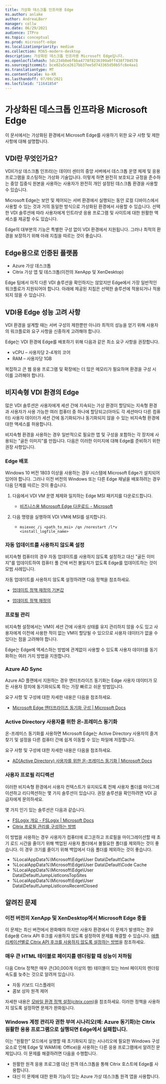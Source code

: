 ```yaml
---
title: 가상화 데스크톱 인프라용 Edge
ms.author: anlake
author: AndreaLBarr
manager: collw
ms.date: 06/29/2021
audience: ITPro
ms.topic: conceptual
ms.prod: microsoft-edge
ms.localizationpriority: medium
ms.collection: M365-modern-desktop
description: 가상화된 데스크톱 인프라용 Microsoft Edge입니다.
ms.openlocfilehash: 5dc234b0e6fbba4778f8236399a0ff438f704578
ms.sourcegitcommit: bce02a5ce2617bb37ee5d743365d50b5fc8e4aa1
ms.translationtype: MT
ms.contentlocale: ko-KR
ms.lasthandoff: 07/09/2021
ms.locfileid: "11641854"
---
```

# <a name="microsoft-edge-for-virtualized-desktop-infrastructure"></a>가상화된 데스크톱 인프라용 Microsoft Edge

이 문서에서는 가상화된 환경에서 Microsoft Edge를 사용하기 위한 요구 사항 및 제한 사항에 대해 설명합니다.

## <a name="what-is-vdi"></a>VDI란 무엇인가요?

VDI(가상 데스크톱 인프라)는 데이터 센터의 중앙 서버에서 데스크톱 운영 체제 및 응용 프로그램을 호스팅하는 가상화 기술입니다. 이렇게 하면 완전히 보호되고 규정을 준수하는 중앙 집중식 원본을 사용하는 사용자가 완전히 개인 설정된 데스크톱 환경을 사용할 수 있습니다.

Microsoft Edge는 보안 및 제어되는 서버 환경에서 실행되는 동안 로컬 디바이스에서 사용할 수 있는 것과 거의 동일한 방식으로 가상화된 환경에서 사용할 수 있습니다. 선택한 VDI 솔루션에 따라 사용자에게 인트라넷 응용 프로그램 및 사이트에 대한 원활한 액세스를 제공할 수도 있습니다.

Edge의 대부분의 기능은 특별한 구성 없이 VDI 환경에서 지원됩니다. 그러나 최적의 환경을 보장하기 위해 아래 지침을 따르는 것이 좋습니다.

## <a name="platforms-certified-for-edge"></a>Edge용으로 인증된 플랫폼

- Azure 가상 데스크톱
- Citrix 가상 앱 및 데스크톱(이전의 XenApp 및 XenDesktop)

Edge 팀에서 아직 다른 VDI 솔루션을 확인하지는 않았지만 Edge에서 가장 일반적인 워크플로가 지원되어야 합니다. 아래에 제공된 지침은 선택한 솔루션에 적용되거나 적용되지 않을 수 있습니다.

## <a name="edge-on-vdi-performance-considerations"></a>VDI용 Edge 성능 고려 사항

VDI 환경을 설계할 때는 서버 구성의 제한뿐만 아니라 최적의 성능을 얻기 위해 사용자의 워크플로와 요구 사항을 신중하게 고려해야 합니다.

Edge는 VDI 환경에 Edge를 배포하기 위해 다음과 같은 최소 요구 사항을 권장합니다.

- vCPU – 사용자당 2-4개의 코어
- RAM – 사용자당 1GB

복잡하고 큰 웹 응용 프로그램 및 확장에는 더 많은 메모리가 필요하며 환경을 구성 시 이를 고려해야 합니다.

## <a name="edge-on-non-persisted-vdi-environments"></a>비지속형 VDI 환경의 Edge

많은 VDI 솔루션은 사용자에게 세션 간에 지속되는 가상 환경이 할당되는 지속형 환경과 사용자가 사용 가능한 여러 컴퓨터 중 하나에 할당되고(아마도 각 세션마다 다른 컴퓨터) 사용자 데이터가 세션 간에 동기화되거나 동기화되지 않을 수 있는 비지속형 환경에 대한 액세스를 허용합니다.

비지속형 환경을 사용하는 경우 일반적으로 필요한 앱 및 구성을 포함하는 각 장치에 사용되는 "골든 이미지"를 만듭니다. 다음은 이러한 이미지에 대해 Edge를 준비하기 위한 권장 사항입니다.

### <a name="deploy-edge"></a>Edge 배포

Windows 10 버전 1803 이상을 사용하는 경우 시스템에 Microsoft Edge가 설치되어 있어야 합니다. 그러나 이전 버전의 Windows 또는 다른 Edge 채널을 배포하려는 경우 다음 단계를 따르는 것이 좋습니다.

1. 다음에서 VDI VM 운영 체제와 일치하는 Edge MSI 패키지를 다운로드합니다.

    - [비즈니스용 Microsoft Edge 다운로드 - Microsoft](https://www.microsoft.com/edge/business/download)

2. 다음 명령을 실행하여 VDI VM에 MSI를 설치합니다.

    - `msiexec /i <path_to_msi> /qn /norestart /l*v <install_logfile_name>`

### <a name="disable-automatic-updates"></a>자동 업데이트를 사용하지 않도록 설정

비지속형 컴퓨터의 경우 자동 업데이트를 사용하지 않도록 설정하고 대신 "골든 이미지"를 업데이트하여 컴퓨터 풀 간에 버전 불일치가 없도록 Edge를 업데이트하는 것이 모범 사례입니다.

자동 업데이트를 사용하지 않도록 설정하려면 다음 정책을 참조하세요.

- [업데이트 정책 재정의 기본값](/deployedge/microsoft-edge-update-policies#updatedefault)

- [업데이트 정책 재정의](/deployedge/microsoft-edge-update-policies#update)

### <a name="profile-management"></a>프로필 관리

비지속형 설정에서는 VM이 세션 간에 사용자 상태를 유지 관리하지 않을 수도 있고 사용자에게 이전에 사용한 적이 없는 VM이 할당될 수 있으므로 사용자 데이터가 없을 수 있다는 점을 고려해야 합니다.

Edge는 Edge에 액세스하는 방법에 관계없이 사용할 수 있도록 사용자 데이터를 동기화하는 여러 가지 방법을 지원합니다.

### <a name="azure-ad-sync"></a>Azure AD Sync

Azure AD 플랜에서 지원하는 경우 엔터프라이즈 동기화는 Edge 사용자 데이터가 모든 사용자 장치에 동기화되도록 하는 가장 빠르고 쉬운 방법입니다.  

요구 사항 및 구성에 대한 자세한 내용은 다음을 참조하세요.  

- [Microsoft Edge 엔터프라이즈 동기화 구성 | Microsoft Docs](/deployedge/microsoft-edge-enterprise-sync)

### <a name="on-premise-sync-for-active-directory-users"></a>Active Directory 사용자를 위한 온-프레미스 동기화

온-프레미스 동기화를 사용하면 Microsoft Edge는 Active Directory 사용자의 즐겨찾기 및 설정을 다른 컴퓨터 간에 쉽게 이동할 수 있는 파일에 저장합니다.  

요구 사항 및 구성에 대한 자세한 내용은 다음을 참조하세요.  

- [AD(Active Directory) 사용자를 위한 온-프레미스 동기화 | Microsoft Docs](/deployedge/microsoft-edge-on-premises-sync)

### <a name="user-profile-redirection"></a>사용자 프로필 리디렉션  

이러한 비지속형 환경에서 사용자 컨텍스트가 유지되도록 전체 사용자 폴더를 마이그레이션하고 리디렉션하는 몇 가지 솔루션이 있습니다. 권장 솔루션을 확인하려면 VDI 공급자에게 문의하세요.

몇 가지 인기 있는 솔루션은 다음과 같습니다.

- [FSLogix 개요 - FSLogix | Microsoft Docs](/fslogix/overview)
- [Citrix 프로필 관리를 구성하는 방법](https://support.citrix.com/article/CTX222893)

이 방법을 사용하는 경우 사용자가 컴퓨터에 로그온하고 프로필을 마이그레이션할 때 초기 로드 시간을 줄이기 위해 백업된 사용자 폴더에서 불필요한 폴더를 제외하는 것이 좋습니다. 이 경우 크기를 줄이기 위해 백업에서 다음 폴더를 제외하는 것이 좋습니다.

- %LocalAppData%\Microsoft\Edge\User Data\Default\Cache
- %LocalAppData%\Microsoft\Edge\User Data\Default\Code Cache
- %LocalAppData%\Microsoft\Edge\User Data\Default\JumpListIconsTopSites
- %LocalAppData%\Microsoft\Edge\User Data\Default\JumpListIconsRecentClosed

## <a name="known-issues"></a>알려진 문제

### <a name="microsoft-edge-crashes-in-older-versions-of-xenapp-and-xendesktop"></a>이전 버전의 XenApp 및 XenDesktop에서 Microsoft Edge 충돌

이 문제는 최신 버전에서 완화해야 하지만 사용자 환경에서 이 문제가 발생하는 경우 Edge용 Citrix API 후크를 사용하지 않도록 설정하여 문제를 해결할 수 있습니다. [애플리케이션별로 Citrix API 후크를 사용하지 않도록 설정하는 방법](https://support.citrix.com/article/CTX107825)을 참조하세요.

### <a name="degraded-performance-when-rendering-pages-with-exceptionally-large-html-tables"></a>매우 큰 HTML 테이블로 페이지를 렌더링할 때 성능이 저하됨

다음 Citrix 정책은 매우 큰(30,000개 이상의 행) 테이블이 있는 html 페이지의 렌더링 속도를 늦추는 것으로 알려져 있습니다.

- 자동 키보드 디스플레이
- 콤보 상자 원격 제어

자세한 내용은 [모바일 환경 정책 설정(citrix.com)](https://docs.citrix.com/citrix-virtual-apps-desktops/policies/reference/ica-policy-settings/mobile-experience-policy-settings.html)을 참조하세요. 이러한 정책을 사용하지 않도록 설정하면 문제가 완화됩니다.

### <a name="windows-account-manager-authorization-scenarios-ie--azure-sync-fail-in-edge-when-run-as-a-citrix-seamless-application"></a>Windows 계정 관리자 권한 부여 시나리오(예: Azure 동기화)는 Citrix 원활한 응용 프로그램으로 실행되면 Edge에서 실패합니다.

이는 "원활한" 모드에서 실행할 때 초기화되지 않는 시나리오에 필요한 Windows 구성 요소로 인해 Edge 및 WAM(예: Office)을 사용하는 다른 응용 프로그램에서 알려진 문제입니다. 이 문제를 해결하려면 다음을 수행합니다.

- 원활한 원격 응용 프로그램 대신 원격 데스크톱을 통해 Citrix 호스트에 Edge를 사용합니다.
- 대신 이 문제에 대한 완화 기능이 있는 Azure 가상 데스크톱 원격 앱을 사용합니다.
